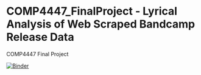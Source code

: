 # COMP4447_FinalProject - Lyrical Analysis of Web Scraped Bandcamp Release Data
COMP4447 Final Project

[![Binder](https://mybinder.org/badge_logo.svg)](https://mybinder.org/v2/gh/samrubicon/COMP4447_FinalProject/HEAD)
